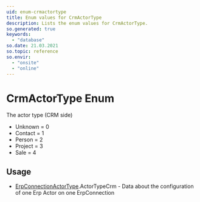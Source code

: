 ```yaml
---
uid: enum-crmactortype
title: Enum values for CrmActorType
description: Lists the enum values for CrmActorType.
so.generated: true
keywords:
  - "database"
so.date: 21.03.2021
so.topic: reference
so.envir:
  - "onsite"
  - "online"
---
```


# CrmActorType Enum

The actor type (CRM side)

* Unknown = 0
* Contact = 1
* Person = 2
* Project = 3
* Sale = 4

## Usage

* [ErpConnectionActorType](../erpconnectionactortype.md).ActorTypeCrm - Data about the configuration of one Erp Actor on one ErpConnection

